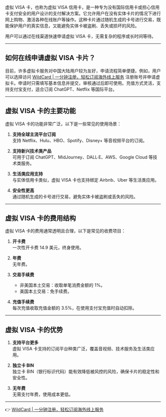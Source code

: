 虚拟 VISA 卡，也称为虚拟 VISA 信用卡，是一种专为没有国际信用卡或担心信用卡支付安全的用户设计的支付解决方案。它允许用户在没有实体卡片的情况下进行网上购物、激活各种在线账户等操作。这种卡片通过随机生成的卡号进行交易，既能保护用户的真实信息，又能避免实体卡被盗刷、丢失或损坏的风险。

用户可以通过在线渠道快速申请虚拟 VISA 卡，无需复杂的程序或长时间等待。

---

## 如何在线申请虚拟 VISA 卡片？

目前，许多虚拟卡服务对中国大陆用户较为友好，申请流程简单便捷。例如，用户可以选择访问 [WildCard | 一分钟注册，轻松订阅海外线上服务](https://bit.ly/bewildcard) 注册账号并申请虚拟卡。申请时只需填写基本信息并提交，审核通过后即可使用。充值方式灵活，支持支付宝支付，适合订阅 ChatGPT、Netflix 等国际平台。

---

## 虚拟 VISA 卡的主要功能

虚拟 VISA 卡的功能非常广泛，以下是一些常见的使用场景：

1. **支持全球主流平台订阅**  
   支持 Netflix、Hulu、HBO、Spotify、Disney+ 等音视频平台的订阅。

2. **支持新兴技术类产品**  
   可用于订阅 ChatGPT、MidJourney、DALL·E、AWS、Google Cloud 等技术类服务。

3. **生活类应用支持**  
   与实体信用卡类似，虚拟 VISA 卡也支持绑定 Airbnb、Uber 等生活类应用。

4. **安全性更高**  
   通过随机生成的卡号进行交易，避免实体卡被盗刷或丢失的风险。

---

## 虚拟 VISA 卡的费用结构

虚拟 VISA 卡的费用通常透明且合理，以下是常见的收费项目：

1. **开卡费**  
   一次性开卡费 14.9 美元，终身使用。

2. **年费**  
   无年费。

3. **交易手续费**  
   - 非美国本土交易：收取单笔消费金额的 1%。  
   - 美国本土交易：免手续费。

4. **充值手续费**  
   每次充值收取充值金额的 3.5%，在使用支付宝充值时自动扣除。

---

## 虚拟 VISA 卡的优势

1. **支持平台更多**  
   虚拟 VISA 卡支持的订阅平台种类广泛，覆盖音视频、技术服务及生活类应用。

2. **独立卡 BIN**  
   独立卡 BIN（银行标识代码）能有效降低被风控的风险，确保卡片的稳定性和安全性。

3. **无年费**  
   无需支付年费，使用成本更低。

---

👉 [WildCard | 一分钟注册，轻松订阅海外线上服务](https://bit.ly/bewildcard)